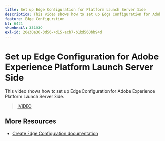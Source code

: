 ```yaml
---
title: Set up Edge Configuration for Platform Launch Server Side
description: This video shows how to set up Edge Configuration for Adobe Experience Platform Launch Server Side. 
feature: Edge Configuration
kt: 6421
thumbnail: 331939
exl-id: 20e30a36-3d56-4d15-acb7-b1bd560bb94d
---
```

# Set up Edge Configuration for Adobe Experience Platform Launch Server Side

This video shows how to set up Edge Configuration for Adobe Experience Platform Launch Server Side. 

>[!VIDEO](https://video.tv.adobe.com/v/331939?quality=12&learn=on)

## More Resources

* [Create Edge Configuration documentation](https://experienceleague.adobe.com/docs/launch/using/server-side-info/server-side-getting-started.html#create-edge-configuration)
